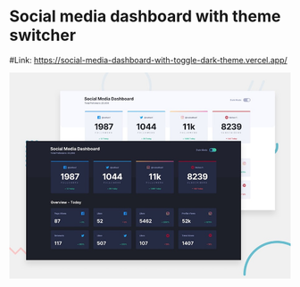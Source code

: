 # Social media dashboard with theme switcher

#Link: https://social-media-dashboard-with-toggle-dark-theme.vercel.app/

![Design preview for the Social media dashboard with theme switcher coding challenge](./design/desktop-preview.jpg)

